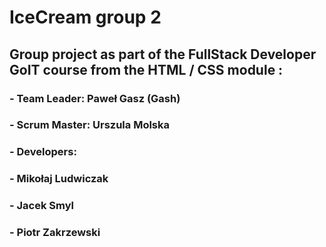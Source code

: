 # IceCream group 2

## Group project as part of the FullStack Developer GoIT course from the HTML / CSS module :
### - Team Leader: Paweł Gasz (Gash) 
### - Scrum Master: Urszula Molska 
### - Developers:
### - Mikołaj Ludwiczak
### - Jacek Smyl
### - Piotr Zakrzewski

